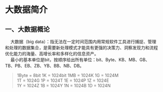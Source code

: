 大数据简介
===
## 一、大数据概论  
&emsp; 大数据（big data）：指无法在一定时间范围内用常规软件工具进行捕捉、管理和处理的数据集合，是需要新处理模式才能具有更强的决策力、洞察发现力和流程优化能力的海量、高增长率和多样化的信息资产。  
&emsp; 最小的基本单位是bit，按顺序给出所有单位：bit、Byte、KB、MB、GB、TB、PB、EB、ZB、YB、BB、NB、DB。  
>1Byte = 8bit  1K = 1024bit    1MB = 1024K   1G = 1024M  
>1T = 1024G  1P = 1024T    1E = 1024P    1Z = 1024E  
>1Y = 1024Z  1B = 1024Y    1N = 1024B    1D = 1024N  


